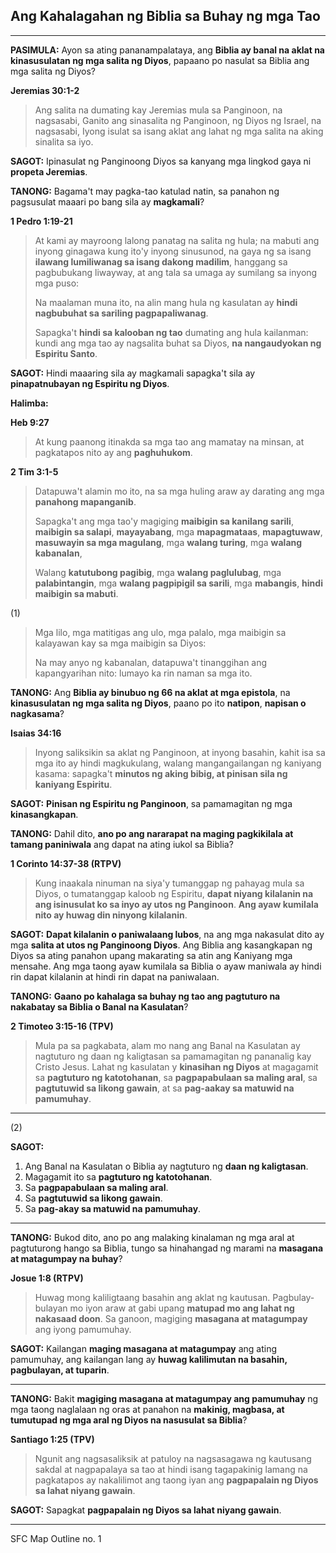 ## Ang Kahalagahan ng Biblia sa Buhay ng mga Tao

---

**PASIMULA:** Ayon sa ating pananampalataya, ang **Biblia ay banal na aklat na kinasusulatan ng mga salita ng Diyos**, papaano po nasulat sa Biblia ang mga salita ng Diyos?

**Jeremias 30:1-2**
> Ang salita na dumating kay Jeremias mula sa Panginoon, na nagsasabi, Ganito ang sinasalita ng Panginoon, ng Diyos ng Israel, na nagsasabi, Iyong isulat sa isang aklat ang lahat ng mga salita na aking sinalita sa iyo.

**SAGOT:** Ipinasulat ng Panginoong Diyos sa kanyang mga lingkod gaya ni **propeta Jeremias**.

**TANONG:** Bagama't may pagka-tao katulad natin, sa panahon ng pagsusulat maaari po bang sila ay **magkamali**?

**1 Pedro 1:19-21**
> At kami ay mayroong lalong panatag na salita ng hula; na mabuti ang inyong ginagawa kung ito'y inyong sinusunod, na gaya ng sa isang **ilawang lumiliwanag sa isang dakong madilim**, hanggang sa pagbubukang liwayway, at ang tala sa umaga ay sumilang sa inyong mga puso:
>
> Na maalaman muna ito, na alin mang hula ng kasulatan ay **hindi nagbubuhat sa sariling pagpapaliwanag**.
>
> Sapagka't **hindi sa kalooban ng tao** dumating ang hula kailanman: kundi ang mga tao ay nagsalita buhat sa Diyos, **na nangaudyokan ng Espiritu Santo**.

**SAGOT:** Hindi maaaring sila ay magkamali sapagka't sila ay **pinapatnubayan ng Espiritu ng Diyos**.

**Halimba:**

**Heb 9:27**
> At kung paanong itinakda sa mga tao ang mamatay na minsan, at pagkatapos nito ay ang **paghuhukom**.

**2 Tim 3:1-5**
> Datapuwa't alamin mo ito, na sa mga huling araw ay darating ang mga **panahong mapanganib**.
>
> Sapagka't ang mga tao'y magiging **maibigin sa kanilang sarili**, **maibigin sa salapi**, **mayayabang**, mga **mapagmataas**, **mapagtuwaw**, **masuwayin sa mga magulang**, mga **walang turing**, mga **walang kabanalan**,
>
> Walang **katutubong pagibig**, mga **walang paglulubag**, mga **palabintangin**, mga **walang pagpipigil sa sarili**, mga **mabangis**, **hindi maibigin sa mabuti**.


(1)
> Mga lilo, mga matitigas ang ulo, mga palalo, mga maibigin sa kalayawan kay sa mga maibigin sa Diyos:
>
> Na may anyo ng kabanalan, datapuwa't tinanggihan ang kapangyarihan nito: lumayo ka rin naman sa mga ito.

**TANONG:** Ang **Biblia ay binubuo ng 66 na aklat at mga epistola**, na **kinasusulatan ng mga salita ng Diyos**, paano po ito **natipon**, **napisan o nagkasama**?

**Isaias 34:16**
> Inyong saliksikin sa aklat ng Panginoon, at inyong basahin, kahit isa sa mga ito ay hindi magkukulang, walang mangangailangan ng kaniyang kasama: sapagka't **minutos ng aking bibig, at pinisan sila ng kaniyang Espiritu**.

**SAGOT:** **Pinisan ng Espiritu ng Panginoon**, sa pamamagitan ng mga **kinasangkapan**.

**TANONG:** Dahil dito, **ano po ang nararapat na maging pagkikilala at tamang paniniwala** ang dapat na ating iukol sa Biblia?

**1 Corinto 14:37-38 (RTPV)**
> Kung inaakala ninuman na siya'y tumanggap ng pahayag mula sa Diyos, o tumatanggap kaloob ng Espiritu, **dapat niyang kilalanin na ang isinusulat ko sa inyo ay utos ng Panginoon**. **Ang ayaw kumilala nito ay huwag din ninyong kilalanin**.

**SAGOT:** **Dapat kilalanin o paniwalaang lubos**, na ang mga nakasulat dito ay mga **salita at utos ng Panginoong Diyos**. Ang Biblia ang kasangkapan ng Diyos sa ating panahon upang makarating sa atin ang Kaniyang mga mensahe. Ang mga taong ayaw kumilala sa Biblia o ayaw maniwala ay hindi rin dapat kilalanin at hindi rin dapat na paniwalaan.

**TANONG:** **Gaano po kahalaga sa buhay ng tao ang pagtuturo na nakabatay sa Biblia o Banal na Kasulatan**?

**2 Timoteo 3:15-16 (TPV)**
> Mula pa sa pagkabata, alam mo nang ang Banal na Kasulatan ay nagtuturo ng daan ng kaligtasan sa pamamagitan ng pananalig kay Cristo Jesus. Lahat ng kasulatan y **kinasihan ng Diyos** at magagamit sa **pagtuturo ng katotohanan**, sa **pagpapabulaan sa maling aral**, sa **pagtutuwid sa likong gawain**, at sa **pag-aakay sa matuwid na pamumuhay**.

---

(2)

**SAGOT:**

1.  Ang Banal na Kasulatan o Biblia ay nagtuturo ng **daan ng kaligtasan**.
2.  Magagamit ito sa **pagtuturo ng katotohanan**.
3.  Sa **pagpapabulaan sa maling aral**.
4.  Sa **pagtutuwid sa likong gawain**.
5.  Sa **pag-akay sa matuwid na pamumuhay**.

---

**TANONG:** Bukod dito, ano po ang malaking kinalaman ng mga aral at pagtuturong hango sa Biblia, tungo sa hinahangad ng marami na **masagana at matagumpay na buhay**?

**Josue 1:8 (RTPV)**
> Huwag mong kaliligtaang basahin ang aklat ng kautusan. Pagbulay-bulayan mo iyon araw at gabi upang **matupad mo ang lahat ng nakasaad doon**. Sa ganoon, magiging **masagana at matagumpay** ang iyong pamumuhay.

**SAGOT:** Kailangan **maging masagana at matagumpay** ang ating pamumuhay, ang kailangan lang ay **huwag kalilimutan na basahin, pagbulayan, at tuparin**.

---

**TANONG:** Bakit **magiging masagana at matagumpay ang pamumuhay** ng mga taong naglalaan ng oras at panahon na **makinig, magbasa, at tumutupad ng mga aral ng Diyos na nasusulat sa Biblia**?

**Santiago 1:25 (TPV)**
> Ngunit ang nagsasaliksik at patuloy na nagsasagawa ng kautusang sakdal at nagpapalaya sa tao at hindi isang tagapakinig lamang na pagkatapos ay nakalilimot ang taong iyan ang **pagpapalain ng Diyos sa lahat niyang gawain**.

**SAGOT:** Sapagkat **pagpapalain ng Diyos sa lahat niyang gawain**.

---

SFC Map Outline no. 1



